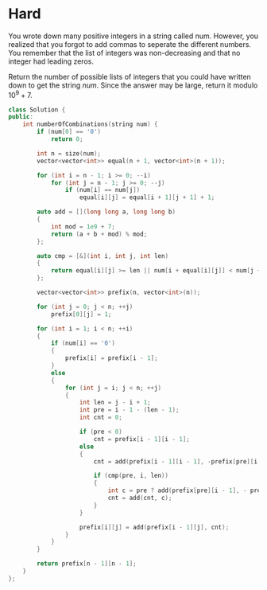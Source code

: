 # Hard

You wrote down many positive integers in a string called num. However, you realized that you forgot to add commas to seperate the different numbers. You remember that the list of integers was non-decreasing and that no integer had leading zeros.

Return the number of possible lists of integers that you could have written down to get the string $num$. Since the answer may be large, return it modulo $10^9 + 7$.

```cpp
class Solution {
public:
    int numberOfCombinations(string num) {
        if (num[0] == '0')
            return 0;

        int n = size(num);
        vector<vector<int>> equal(n + 1, vector<int>(n + 1));

        for (int i = n - 1; i >= 0; --i)
            for (int j = n - 1; j >= 0; --j)
                if (num[i] == num[j])
                    equal[i][j] = equal[i + 1][j + 1] + 1;

        auto add = [](long long a, long long b)
        {
            int mod = 1e9 + 7;
            return (a + b + mod) % mod;
        };

        auto cmp = [&](int i, int j, int len)
        {
            return equal[i][j] >= len || num[i + equal[i][j]] < num[j + equal[i][j]] ? 1 : 0;
        };

        vector<vector<int>> prefix(n, vector<int>(n));

        for (int j = 0; j < n; ++j)
            prefix[0][j] = 1;

        for (int i = 1; i < n; ++i)
        {
            if (num[i] == '0')
            {
                prefix[i] = prefix[i - 1];
            }
            else
            {
                for (int j = i; j < n; ++j)
                {
                    int len = j - i + 1;
                    int pre = i - 1 - (len - 1);
                    int cnt = 0;

                    if (pre < 0)
                        cnt = prefix[i - 1][i - 1];
                    else
                    {
                        cnt = add(prefix[i - 1][i - 1], -prefix[pre][i - 1]);

                        if (cmp(pre, i, len))
                        {
                            int c = pre ? add(prefix[pre][i - 1], - prefix[pre - 1][i - 1]) : prefix[pre][i - 1];
                            cnt = add(cnt, c);
                        }
                    }

                    prefix[i][j] = add(prefix[i - 1][j], cnt);
                }
            }
        }

        return prefix[n - 1][n - 1];
    }
};
```
